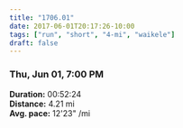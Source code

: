 ```yaml
---
title: "1706.01"
date: 2017-06-01T20:17:26-10:00
tags: ["run", "short", "4-mi", "waikele"]
draft: false
---
```


### Thu, Jun 01, 7:00 PM

**Duration:** 00:52:24  
**Distance:** 4.21 mi  
**Avg. pace:** 12'23" /mi